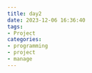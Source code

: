 ```yaml
---
title: day2
date: 2023-12-06 16:36:40
tags:
- Project
categories:
- programming
- project
- manage
---
```


